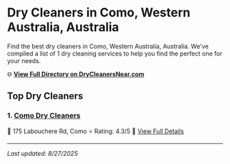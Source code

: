 # Dry Cleaners in Como, Western Australia, Australia

Find the best dry cleaners in Como, Western Australia, Australia. We've compiled a list of 1 dry cleaning services to help you find the perfect one for your needs.

🌐 **[View Full Directory on DryCleanersNear.com](https://drycleanersnear.com/city/Australia/Western%20Australia/Como)**

## Top Dry Cleaners

### 1. [Como Dry Cleaners](https://drycleanersnear.com/dryCleaner/68ad16a11d9ee695c9253253/como-dry-cleaners)
📍 175 Labouchere Rd, Como
⭐ Rating: 4.3/5
🔗 [View Full Details](https://drycleanersnear.com/dryCleaner/68ad16a11d9ee695c9253253/como-dry-cleaners)


---

*Last updated: 8/27/2025*
